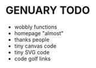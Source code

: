 # GENUARY TODO

- wobbly functions
- homepage "almost"
- thanks people
- tiny canvas code
- tiny SVG code
- code golf links

